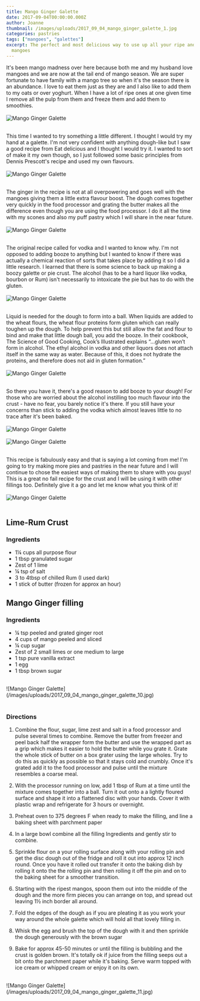 ```yaml
---
title: Mango Ginger Galette
date: 2017-09-04T00:00:00.000Z
author: Joanne
thumbnail: /images/uploads/2017_09_04_mango_ginger_galette_1.jpg
categories: pastries
tags: ["mangoes", "galettes"]
excerpt: The perfect and most delicious way to use up all your ripe and half ripe
  mangoes
---
```


It's been mango madness over here because both me and my husband love mangoes and we are now at the tail end of mango season.  We are super fortunate to have family with a mango tree so when it's the season there is an abundance. I love to eat them just as they are and I also like to add them to my oats or over yoghurt. When I have a lot of ripe ones at one given time I remove all the pulp from them and freeze them and add them to smoothies.
<br>
<br>
![Mango Ginger Galette](/images/uploads/2017_09_04_mango_ginger_galette_2.jpg)
<br>
<br>

This time I wanted to try something a little different. I thought I would try my hand at a galette.  I'm not very confident with anything dough-like but I saw a good recipe from Eat delicious and I thought I would try it.  I wanted to sort of make it my own though, so I just followed some basic principles from Dennis Prescott's recipe and used my own flavours.
<br>
<br>
![Mango Ginger Galette](/images/uploads/2017_09_04_mango_ginger_galette_3.jpg)
<br>
<br>

The ginger in the recipe is not at all overpowering and goes well with the mangoes giving them a little extra flavour boost.  The dough comes together very quickly in the food processor and grating the butter makes all the difference even though you are using the food processor. I do it all the time with my scones and also my puff pastry which I will share in the near future.
<br>
<br>
![Mango Ginger Galette](/images/uploads/2017_09_04_mango_ginger_galette_4.jpg)
<br>
<br>

The original recipe called for vodka and I wanted to know why. I'm not opposed to adding booze to anything but I wanted to know if there was actually a chemical reaction of sorts that takes place by adding it so I did a little research.  I learned that there is some science to back up making a boozy galette or pie crust. The alcohol (has to be a hard liquor like vodka, bourbon or Rum) isn't necessarily to intoxicate the pie but  has to do with the gluten.
<br>
<br>
![Mango Ginger Galette](/images/uploads/2017_09_04_mango_ginger_galette_5.jpg)
<br>
<br>

Liquid is needed for the dough to form into a ball. When liquids are added to the wheat flours, the wheat flour proteins form gluten which can really toughen up the dough. To help prevent this but still allow the fat and flour to bind and make that little dough ball, you add the booze. In their cookbook, The Science of Good Cooking, Cook’s Illustrated explains “...gluten won’t form in alcohol. The ethyl alcohol in vodka and other liquors does not attach itself in the same way as water. Because of this, it does not hydrate the proteins, and therefore does not aid in gluten formation.”
<br>
<br>
![Mango Ginger Galette](/images/uploads/2017_09_04_mango_ginger_galette_6.jpg)
<br>
<br>

So there you have it, there's a good reason to add booze to your dough! For those who are worried about the alcohol instilling too much flavour into the crust - have no fear, you barely notice it's there. If you still have your concerns than stick to adding the vodka which almost leaves little to no trace after it's been baked.
<br>
<br>
![Mango Ginger Galette](/images/uploads/2017_09_04_mango_ginger_galette_7.jpg)
<br>
<br>
![Mango Ginger Galette](/images/uploads/2017_09_04_mango_ginger_galette_8.jpg)
<br>
<br>

This recipe is fabulously easy and that is saying a lot coming from me! I'm going to try making more pies and pastries in the near future and I will continue to chose the easiest ways of making them to share with you guys! This is a great no fail recipe for the crust and I will be using it with other fillings too. Definitely give it a go and let me know what you think of it!
<br>
<br>
![Mango Ginger Galette](/images/uploads/2017_09_04_mango_ginger_galette_9.jpg)
<br>
<br>

## Lime-Rum Crust

### Ingredients

* 1&frac14; cups all purpose flour
* 1 tbsp granulated sugar
* Zest of 1 lime
* &frac14; tsp of salt
* 3 to 4tbsp of chilled Rum (I used dark)
* 1 stick of butter (frozen for approx an hour)

## Mango Ginger filling

### Ingredients

* &frac14; tsp peeled and grated ginger root
* 4 cups of mango peeled and sliced
* &frac14; cup sugar
* Zest of 2 small limes or one medium to large
* 1 tsp pure vanilla extract
* 1 egg
* 1 tbsp brown sugar

<br>
![Mango Ginger Galette](/images/uploads/2017_09_04_mango_ginger_galette_10.jpg)
<br>
<br>

### Directions

1. Combine the flour, sugar, lime zest and salt in a food processor and pulse several times to combine. Remove the butter from freezer and peel back half the wrapper form the butter and use the wrapped part as a grip which makes it easier to hold the butter while you grate it. Grate the whole stick of butter on a box grater using the large wholes. Try to do this as quickly as possible so that it stays cold and crumbly. Once it's grated add it to the food processor and pulse until the mixture resembles a coarse meal.

1. With the processor running on low, add 1 tbsp of Rum at a time until the mixture comes together into a ball. Turn it out onto a a lightly floured surface and shape it into a flattened disc with your hands. Cover it with plastic wrap and refrigerate for 3 hours or overnight.  

1. Preheat oven to 375 degrees F when ready to make the filling, and line a baking sheet with parchment paper

1. In a large bowl combine all the filling Ingredients and gently stir to combine.

1. Sprinkle flour on a your rolling surface along with your rolling pin and get the disc dough out of the fridge and roll it out into approx 12 inch round.  Once you have it rolled out transfer it onto the baking dish by rolling it onto the the rolling pin and then rolling it off the pin and on to the baking sheet for a
smoother transition.

1. Starting with the ripest mangos, spoon them out into the middle of the dough and the more firm pieces you can arrange on top, and spread out leaving 1&frac12; inch border all around.

1. Fold the edges of the dough as if you are pleating it as you work your way around the whole galette which will hold all that lovely filling in.  

1. Whisk the egg and brush the top of the dough with it and then sprinkle the dough generously with the brown sugar

1. Bake for approx 45-50 minutes or until the filling is bubbling and the crust is golden brown. It's totally ok if juice from the filling seeps out a bit onto the parchment paper while it's baking. Serve warm topped with ice cream or whipped cream or enjoy it on its own.

<br>
![Mango Ginger Galette](/images/uploads/2017_09_04_mango_ginger_galette_11.jpg)
